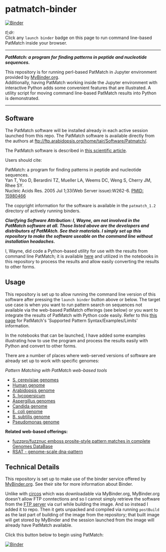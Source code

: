 # patmatch-binder

[![Binder](https://mybinder.org/badge_logo.svg)](https://mybinder.org/v2/gh/fomightez/patmatch-binder/master?filepath=index.ipynb)

*tl;dr:*  
Click any `launch binder` badge on this page to run command line-based PatMatch inside your browser.

------

***PatMatch: a program for finding patterns in peptide and nucleotide sequences.***

This repository is for running perl-based PatMatch in Jupyter environment provided by [MyBinder.org](https://mybinder.org/).  
Additionally, having PatMatch working inside the Jupyter environment with interactive Python adds some convenient features that are illustrated. A utility script for moving command line-based PatMatch results into Python is demonstrated.  

-------

Software
--------

The PatMatch software will be installed already in each active session launched from this repo. The PatMatch software is available directly from the authors at <a href="ftp://ftp.arabidopsis.org/home/tair/Software/Patmatch/">ftp://ftp.arabidopsis.org/home/tair/Software/Patmatch/</a>.

The PatMatch software is described in [this scientific article](https://www.ncbi.nlm.nih.gov/pmc/articles/PMC1160129/).

Users should cite:

PatMatch: a program for finding patterns in peptide and nucleotide sequences.  
Yan T, Yoo D, Berardini TZ, Mueller LA, Weems DC, Weng S, Cherry JM, Rhee SY.  
Nucleic Acids Res. 2005 Jul 1;33(Web Server issue):W262-6. [PMID: 15980466](https://www.ncbi.nlm.nih.gov/pubmed/15980466)

The copyright information for the software is available in the `patmatch_1.2` directory of actively running binders.

***Clarifying Software Attribution: I, Wayne, am not involved in the PatMatch software at all. Those listed above are the developers and distributors of PatMAtch. See their materials. I simply set up this repository to make the software useable on the command line without installation headaches.***

I, Wayne, did code a Python-based utility for use with the results from command line PatMatch; it is available [here](https://github.com/fomightez/sequencework/tree/master/patmatch-utilities/) and utilized in the notebooks in this repository to process the results and allow easily converting the results to other forms.

Usage
-----

This repository is set up to allow running the command line version of this software after pressing the `launch binder` button above or below. The target use case is when you want to run pattern search on sequences not available via the web-based PatMatch offerings (see below) or you want to integrate the results of PatMatch with Python code easily. Refer to this [this page](https://www.yeastgenome.org/nph-patmatch#examples) for PatMatch's 'Supported Pattern Syntax/Examples/Limits' information.

In the notebooks that can be launched, I have added some examples illustrating how to use the program and process the results easily with Python and convert to other forms.

There are a number of places where web-served versions of software are already set up to work with specific genomes:

*Pattern Matching with PatMatch web-based tools*

* [S. cerevisiae genomes](https://www.yeastgenome.org/nph-patmatch)
* [Human genome](https://humancyc.org/patmatch.shtml?organism=HUMAN)
* [Arabidopsis genome](http://www.arabidopsis.org/cgi-bin/patmatch/nph-patmatch.pl)
* [S. lycopersicum](http://solcyc.solgenomics.net/patmatch.shtml?organism=LYCO)
* [Aspergillus genomes](http://www.aspergillusgenome.org/cgi-bin/PATMATCH/nph-patmatch)
* [Candida genome](http://www.candidagenome.org/cgi-bin/PATMATCH/nph-patmatch)
* [E. coli genome](https://ecocyc.org/patmatch.shtml?organism=ECOLI)
* [B. subtilis genome](https://bsubcyc.org/patmatch.shtml?organism=BSUB)
* [Pseudomonas genome](http://www.pseudomonas.com:1555/patmatch.shtml?organism=PSEUDO)


**Related web-based offerings:**

* [fuzzpro/fuzznuc emboss prosite-style pattern matches in complete Genomes DataBase](http://www-archbac.u-psud.fr/genomics/patternMatch.html)
* [RSAT - genome-scale dna-pattern](http://rsat01.biologie.ens.fr/rsat/genome-scale-dna-pattern_form.cgi)


Technical Details
-----------------

This repository is set up to make use of the binder service offered by [MyBinder.org](https://mybinder.org/). See their site for more information about Binder.

Unlike with [circos](https://github.com/fomightez/circos-binder/blob/master/postBuild) which was downloadable via MyBinder.org, MyBinder.org doesn't allow FTP conntections and so I cannot simply retrieve the software from the [FTP server](ftp://ftp.arabidopsis.org/home/tair/Software/Patmatch/) via curl while building the image. And so instead I added it to repo. Then it gets unpacked and compiled via running `postBuild` as the last part of building of the image from the repository; that built image will get stored by MyBinder and the session launched from the image will already have PatMatch available.

Click this button below to begin using PatMatch:

[![Binder](https://mybinder.org/badge_logo.svg)](https://mybinder.org/v2/gh/fomightez/patmatch-binder/master?filepath=index.ipynb)
